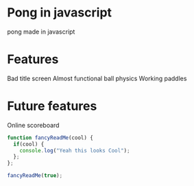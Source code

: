 # Pong in javascript
 pong made in javascript
 
# Features
Bad title screen
Almost functional ball physics
Working paddles

# Future features
Online scoreboard

```javascript
function fancyReadMe(cool) {
  if(cool) {
    console.log("Yeah this looks Cool");
  };
};

fancyReadMe(true);
```
